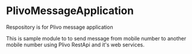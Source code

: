 # PlivoMessageApplication
Respository is for Plivo message application


This is sample module to to send message from mobile number to another mobile number using Plivo RestApi
and it's web services.
